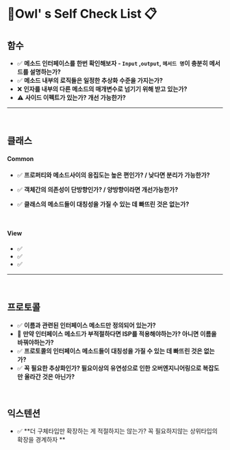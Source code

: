 # 🦉Owl' s  Self Check List 📋



## 함수

- ✅ **메소드 인터페이스를 한번 확인해보자 - `Input` ,`output`, `메서드 명`이 충분히 메서드를 설명하는가?**
- ✅ **메소드 내부의 로직들은 일정한 추상화 수준을 가지는가?**
- ❌ **인자를 내부의 다른 메소드의 매개변수로 넘기기 위해 받고 있는가?**
- ⚠️ **사이드 이펙트가 있는가?   개선 가능한가?**

---

<br>

## 클래스

#### Common

- ✅  **프로퍼티와 메소드사이의 응집도는 높은 편인가? / 낮다면 분리가 가능한가?**

- ✅  **객체간의 의존성이 단방향인가? / 양방향이라면 개선가능한가?**

- ✅  **클래스의 메소드들이 대칭성을 가질 수 있는 데 빠뜨린 것은 없는가?**

  

<br>

#### View

- ✅
- ✅
- ✅

---

<br>

## 프로토콜

- ✅ **이름과 관련된 인터페이스 메소드만 정의되어 있는가?**
- 💬 **만약 인터페이스 메소드가 부적절하다면 ISP를 적용해야하는가? 아니면 이름을 바꿔야하는가?**
- ✅  **프로토콜의 인터페이스 메소드들이 대칭성을 가질 수 있는 데 빠뜨린 것은 없는가?**
- ✅  **꼭 필요한 추상화인가? 필요이상의 유연성으로 인한 오버엔지니어링으로 복잡도만 올라간 것은 아닌가?**

<br>

## 익스텐션

- ✅ **더 구체타입만 확장하는 게 적절하지는 않는가? 꼭 필요하지않는 상위타입의 확장을 경계하자 **

